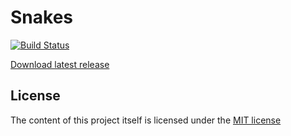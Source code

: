 Snakes
========================

[![Build Status](https://travis-ci.org/holubv/snakes.svg?branch=master)](https://travis-ci.org/holubv/snakes)

[Download latest release](https://github.com/holubv/snakes/releases/latest)

License
------------------------

The content of this project itself is licensed under the [MIT license](http://opensource.org/licenses/mit-license.php)